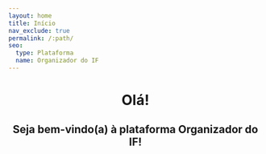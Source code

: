 ```yaml
---
layout: home
title: Início
nav_exclude: true
permalink: /:path/
seo:
  type: Plataforma
  name: Organizador do IF
---
```


<h1 align="center"> <span style='font-weight: bold;'> Olá! </span> </h1>
<h2 align="center">Seja bem-vindo(a) à plataforma<span style='font-weight: bold;'> Organizador do IF</span>!</h2>
